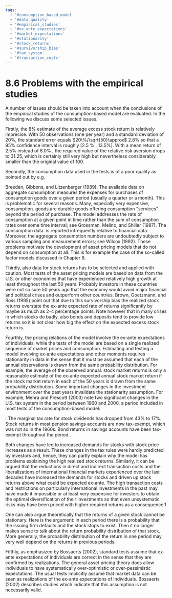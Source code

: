 ```yaml
---
tags:
  - '#consumption_based_model'
  - '#data_quality'
  - '#empirical_studies'
  - '#ex_ante_expectations'
  - '#market_expectations'
  - '#stationarity'
  - '#stock_returns'
  - '#survivorship_bias'
  - '#tax_system'
  - '#transaction_costs'
---
```

# 8.6 Problems with the empirical studies  

A number of issues should be taken into account when the conclusions of the empirical studies of the consumption-based model are evaluated. In the following we discuss some selected issues.  

Firstly, the 8% estimate of the average excess stock return is relatively imprecise. With 50 observations (one per year) and a standard deviation of 20%, the standard error equals $20\%/\sqrt{50}\approx$ 2.8% so that a $95\%$ confidence interval is roughly [2.5 $\%$ , 13.5%]. With a mean return of $2.5\%$ instead of $8.0\%$ , the required value of the relative risk aversion drops to 31.25, which is certainly still very high but nevertheless considerably smaller than the original value of 100.  

Secondly, the consumption data used in the tests is of a poor quality as pointed out by e.g.  

Breeden, Gibbons, and Litzenberger (1989). The available data on aggregate consumption measures the expenses for purchases of consumption goods over a given period (usually a quarter or a month). This is problematic for several reasons. Many, especially very expensive, consumption. goods are durable goods offering consumption "services" beyond the period of purchase. The model addresses the rate of consumption at a given point in time rather than the sum of consumption rates over some time interval; see Grossman, Melino, and Shiller (1987). The consumption data. is reported infrequently relative to financial data. Moreover, the aggregate consumption numbers are undoubtedly subject to various sampling and measurement errors; see Wilcox (1992). These problems motivate the development of asset pricing models that do not depend on consumption at all. This is for example the case of the so-called factor models discussed in Chapter 9.  

Thirdly, also data for stock returns has to be selected and applied with caution. Most tests of the asset pricing models are based on data from the U.S. or other economies that have experienced relatively high growth at least throughout the last 50 years. Probably investors in these countries were not so sure 50 years ago that the economy would avoid major financial and political crises and outperform other countries. Brown, Goetzmann, and Ross (1995) point out that due to this survivorship bias the realized stock returns overstate the ex-ante expected rate of returns significantly by maybe as much as 2-4 percentage points. Note however that in many crises in which stocks do badly, also bonds and deposits tend to provide low returns so it is not clear how big the effect on the expected excess stock return is.  

Fourthly, the pricing relations of the model involve the ex-ante expectations of individuals, while the tests of the model are based on a single realized sequence of market prices and consumption. Estimating and testing a model involving ex-ante expectations and other moments requires stationarity in data in the sense that it must be assumed that each of the annual observations is drawn from the same probability distribution. For example, the average of the observed annual. stock market returns is only a reasonable estimate of the ex-ante expected annual stock market return if the stock market return in each of the 50 years is drawn from the same probability distribution. Some important changes in the investment environment over the past years invalidate the stationarity assumption. For example, Mehra and Prescott (2003) note two significant changes in the U.S. tax system in the period between 1960 and 2000, a period included in most tests of the consumption-based model:  

: The marginal tax rate for stock dividends has dropped from 43% to 17%. Stock returns in most pension savings accounts are now tax-exempt, which was not so in the 1960s. Bond returns in savings accounts have been tax-exempt throughout the period..  

Both changes have led to increased demands for stocks with stock price increases as a result. These changes in the tax rules were hardly predicted by investors and, hence, they can partly explain why the model has problems explaining the high realized stock returns. Similarly, it can be argued that the reductions in direct and indirect transaction costs and the liberalizations of international financial markets experienced over the last decades have increased the demands for stocks and driven up stock returns above what could be expected ex-ante. The high transaction costs and restrictions on particularly international investments in the past may have made it impossible or at least very expensive for investors to obtain the optimal diversification of their investments so that even unsystematic risks may have been priced with higher required returns as a consequence.1  

One can also argue theoretically that the returns of a given stock cannot be stationary. Here is the argument: in each period there is a probability that the issuing firm defaults and the stock stops to exist. Then it no longer makes sense to talk about the return probability distribution of that stock. More generally, the probability distribution of the return in one period may very well depend on the returns in previous periods.  

Fifthly, as emphasized by Bossaerts (2002), standard tests assume that ex-ante expectations of individuals are correct in the sense that they are confirmed by realizations. The general asset pricing theory does allow individuals to have systematically over-optimistic or over-pessimistic expectations. The usual tests implicitly assume that market data can be seen as realizations of the ex-ante expectations of individuals. Bossaerts (2002) describes studies which indicate that this assumption is not necessarily valid.  
